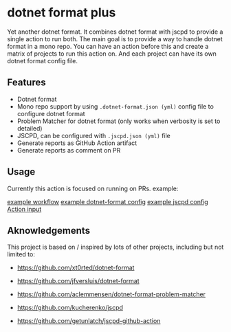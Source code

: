 # dotnet format plus

Yet another dotnet format. It combines dotnet format with jscpd to provide a single action to run both. The main goal is to provide a way to handle dotnet format in a mono repo. You can have an action before this and create a matrix of projects to run this action on. And each project can have its own dotnet format config file.

## Features

-   Dotnet format
-   Mono repo support by using `.dotnet-format.json (yml)` config file to configure dotnet format
-   Problem Matcher for dotnet format (only works when verbosity is set to detailed)
-   JSCPD, can be configured with `.jscpd.json (yml)` file
-   Generate reports as GitHub Action artifact
-   Generate reports as comment on PR

## Usage

Currently this action is focused on running on PRs.
example:

[example workflow](.github/workflows/test.yml)
[example dotnet-format config](./__tests__/dotnet/ConfigConsoleApp/.dotnet-format.json)
[example jscpd config](./__tests__/dotnet/ConfigConsoleApp/.jscpd.json)
[Action input](./action.yml)

## Aknowledgements

This project is based on / inspired by lots of other projects, including but not limited to:

-   https://github.com/xt0rted/dotnet-format

-   https://github.com/jfversluis/dotnet-format

-   https://github.com/aclemmensen/dotnet-format-problem-matcher

-   https://github.com/kucherenko/jscpd

-   https://github.com/getunlatch/jscpd-github-action
